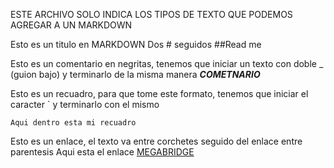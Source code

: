ESTE ARCHIVO SOLO INDICA LOS TIPOS DE TEXTO QUE PODEMOS AGREGAR A UN MARKDOWN

Esto es un titulo en MARKDOWN Dos # seguidos
##Read me

Esto es un comentario en negritas, tenemos que iniciar un texto con doble _ (guion bajo) y terminarlo de la misma manera
___COMETNARIO___

Esto es un recuadro, para que tome este formato, tenemos que iniciar el caracter \` y terminarlo con el mismo
```
Aqui dentro esta mi recuadro
```
Esto es un enlace, el texto va entre corchetes seguido del enlace entre parentesis
Aqui esta el enlace [MEGABRIDGE](https://www.facebook.com/MegaBridge-109864454196638/)